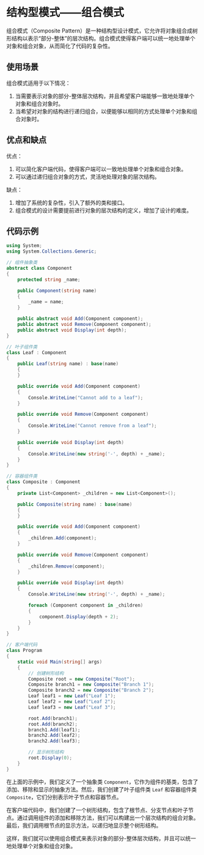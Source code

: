 # 结构型模式——组合模式

组合模式（Composite Pattern）是一种结构型设计模式，它允许将对象组合成树形结构以表示“部分-整体”的层次结构。组合模式使得客户端可以统一地处理单个对象和组合对象，从而简化了代码的复杂性。

## 使用场景

组合模式适用于以下情况：

1. 当需要表示对象的部分-整体层次结构，并且希望客户端能够一致地处理单个对象和组合对象时。
2. 当希望对对象的结构进行递归组合，以便能够以相同的方式处理单个对象和组合对象时。

## 优点和缺点

优点：

1. 可以简化客户端代码，使得客户端可以一致地处理单个对象和组合对象。
2. 可以通过递归组合对象的方式，灵活地处理对象的层次结构。

缺点：

1. 增加了系统的复杂性，引入了额外的类和接口。
2. 组合模式的设计需要提前进行对象的层次结构的定义，增加了设计的难度。

## 代码示例

```cs
using System;
using System.Collections.Generic;

// 组件抽象类
abstract class Component
{
    protected string _name;

    public Component(string name)
    {
        _name = name;
    }

    public abstract void Add(Component component);
    public abstract void Remove(Component component);
    public abstract void Display(int depth);
}

// 叶子组件类
class Leaf : Component
{
    public Leaf(string name) : base(name)
    {
    }

    public override void Add(Component component)
    {
        Console.WriteLine("Cannot add to a leaf");
    }

    public override void Remove(Component component)
    {
        Console.WriteLine("Cannot remove from a leaf");
    }

    public override void Display(int depth)
    {
        Console.WriteLine(new string('-', depth) + _name);
    }
}

// 容器组件类
class Composite : Component
{
    private List<Component> _children = new List<Component>();

    public Composite(string name) : base(name)
    {
    }

    public override void Add(Component component)
    {
        _children.Add(component);
    }

    public override void Remove(Component component)
    {
        _children.Remove(component);
    }

    public override void Display(int depth)
    {
        Console.WriteLine(new string('-', depth) + _name);

        foreach (Component component in _children)
        {
            component.Display(depth + 2);
        }
    }
}

// 客户端代码
class Program
{
    static void Main(string[] args)
    {
        // 创建树形结构
        Composite root = new Composite("Root");
        Composite branch1 = new Composite("Branch 1");
        Composite branch2 = new Composite("Branch 2");
        Leaf leaf1 = new Leaf("Leaf 1");
        Leaf leaf2 = new Leaf("Leaf 2");
        Leaf leaf3 = new Leaf("Leaf 3");

        root.Add(branch1);
        root.Add(branch2);
        branch1.Add(leaf1);
        branch2.Add(leaf2);
        branch2.Add(leaf3);

        // 显示树形结构
        root.Display(0);
    }
}
```

在上面的示例中，我们定义了一个抽象类 `Component`，它作为组件的基类，包含了添加、移除和显示的抽象方法。然后，我们创建了叶子组件类 `Leaf` 和容器组件类 `Composite`，它们分别表示叶子节点和容器节点。

在客户端代码中，我们创建了一个树形结构，包含了根节点、分支节点和叶子节点。通过调用组件的添加和移除方法，我们可以构建出一个层次结构的组合对象。最后，我们调用根节点的显示方法，以递归地显示整个树形结构。

这样，我们就可以使用组合模式来表示对象的部分-整体层次结构，并且可以统一地处理单个对象和组合对象。

